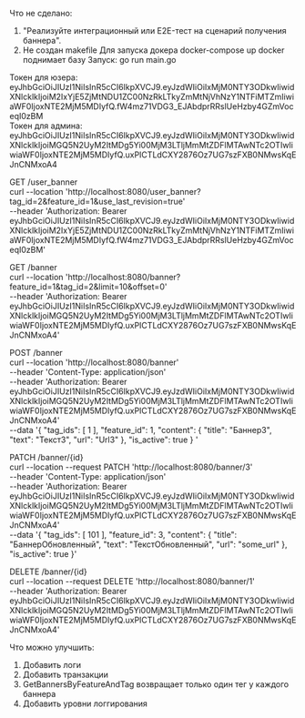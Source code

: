 Что не сделано: 
1. "Реализуйте интеграционный или E2E-тест на сценарий получения баннера".
2. Не создан makefile
Для запуска докера docker-compose up
docker поднимает базу
Запуск: go run main.go

Токен для юзера: eyJhbGciOiJIUzI1NiIsInR5cCI6IkpXVCJ9.eyJzdWIiOiIxMjM0NTY3ODkwIiwidXNlcklkIjoiM2IxYjE5ZjMtNDU1ZC00NzRkLTkyZmMtNjVhNzY1NTFiMTZmIiwiaWF0IjoxNTE2MjM5MDIyfQ.fW4mz71VDG3_EJAbdprRRslUeHzby4GZmVoceqI0zBM \
Токен для админа: eyJhbGciOiJIUzI1NiIsInR5cCI6IkpXVCJ9.eyJzdWIiOiIxMjM0NTY3ODkwIiwidXNlcklkIjoiMGQ5N2UyM2ItMDg5Yi00MjM3LTljMmMtZDFlMTAwNTc2OTIwIiwiaWF0IjoxNTE2MjM5MDIyfQ.uxPICTLdCXY2876Oz7UG7szFXB0NMwsKqEJnCNMxoA4 

GET /user_banner \
curl --location 'http://localhost:8080/user_banner?tag_id=2&feature_id=1&use_last_revision=true' \
--header 'Authorization: Bearer eyJhbGciOiJIUzI1NiIsInR5cCI6IkpXVCJ9.eyJzdWIiOiIxMjM0NTY3ODkwIiwidXNlcklkIjoiM2IxYjE5ZjMtNDU1ZC00NzRkLTkyZmMtNjVhNzY1NTFiMTZmIiwiaWF0IjoxNTE2MjM5MDIyfQ.fW4mz71VDG3_EJAbdprRRslUeHzby4GZmVoceqI0zBM'

GET /banner \
curl --location 'http://localhost:8080/banner?feature_id=1&tag_id=2&limit=10&offset=0' \
--header 'Authorization: Bearer eyJhbGciOiJIUzI1NiIsInR5cCI6IkpXVCJ9.eyJzdWIiOiIxMjM0NTY3ODkwIiwidXNlcklkIjoiMGQ5N2UyM2ItMDg5Yi00MjM3LTljMmMtZDFlMTAwNTc2OTIwIiwiaWF0IjoxNTE2MjM5MDIyfQ.uxPICTLdCXY2876Oz7UG7szFXB0NMwsKqEJnCNMxoA4' 

POST /banner \
curl --location 'http://localhost:8080/banner' \
--header 'Content-Type: application/json' \
--header 'Authorization: Bearer eyJhbGciOiJIUzI1NiIsInR5cCI6IkpXVCJ9.eyJzdWIiOiIxMjM0NTY3ODkwIiwidXNlcklkIjoiMGQ5N2UyM2ItMDg5Yi00MjM3LTljMmMtZDFlMTAwNTc2OTIwIiwiaWF0IjoxNTE2MjM5MDIyfQ.uxPICTLdCXY2876Oz7UG7szFXB0NMwsKqEJnCNMxoA4' \
--data '{
  "tag_ids": [
    1
  ],
  "feature_id": 1,
  "content": {
    "title": "Баннер3",
    "text": "Текст3",
    "url": "Url3"
  },
  "is_active": true
}
'

PATCH /banner/{id} \
curl --location --request PATCH 'http://localhost:8080/banner/3' \
--header 'Content-Type: application/json' \
--header 'Authorization: Bearer eyJhbGciOiJIUzI1NiIsInR5cCI6IkpXVCJ9.eyJzdWIiOiIxMjM0NTY3ODkwIiwidXNlcklkIjoiMGQ5N2UyM2ItMDg5Yi00MjM3LTljMmMtZDFlMTAwNTc2OTIwIiwiaWF0IjoxNTE2MjM5MDIyfQ.uxPICTLdCXY2876Oz7UG7szFXB0NMwsKqEJnCNMxoA4' \
--data '{
  "tag_ids": [
    101
  ],
  "feature_id": 3,
  "content": {
    "title": "БаннерОбновленный",
    "text": "ТекстОбновленный",
    "url": "some_url"
  },
  "is_active": true
}'

DELETE /banner/{id} \
curl --location --request DELETE 'http://localhost:8080/banner/1' \
--header 'Authorization: Bearer eyJhbGciOiJIUzI1NiIsInR5cCI6IkpXVCJ9.eyJzdWIiOiIxMjM0NTY3ODkwIiwidXNlcklkIjoiMGQ5N2UyM2ItMDg5Yi00MjM3LTljMmMtZDFlMTAwNTc2OTIwIiwiaWF0IjoxNTE2MjM5MDIyfQ.uxPICTLdCXY2876Oz7UG7szFXB0NMwsKqEJnCNMxoA4'




Что можно улучшить:
1. Добавить логи
2. Добавить транзакции
3. GetBannersByFeatureAndTag возвращает только один тег у каждого баннера
4. Добавить уровни логгирования





